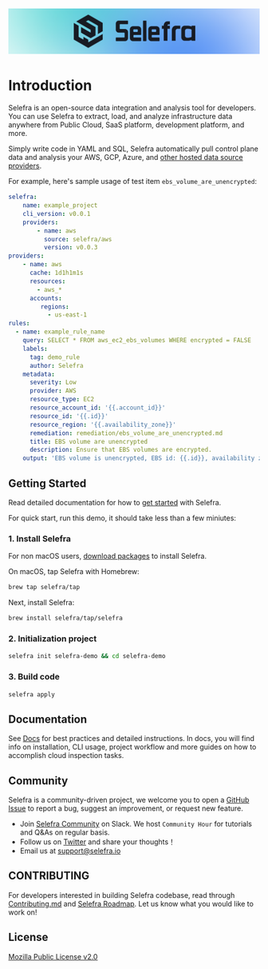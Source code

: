 <h1 align="center">
    <a href="https://www.selefra.io" title="Selefra - Infrastructure as Code for Infrastructure Analysis.">
        <img src=".github/images/logo_colorbg.png" width="900">
    </a>
</h1>

# Introduction

Selefra is an open-source data integration and analysis tool for developers. You can use Selefra to extract, load, and analyze infrastructure data anywhere from Public Cloud, SaaS platform, development platform, and more.

Simply write code in  YAML and SQL, Selefra automatically  pull control plane data and analysis your AWS, GCP, Azure, and [other hosted data source providers](https://github.com/selefra/registry).

For example, here's sample usage of test item `ebs_volume_are_unencrypted`:
```yaml
selefra:
    name: example_project
    cli_version: v0.0.1
    providers:
        - name: aws
          source: selefra/aws
          version: v0.0.3
providers:
    - name: aws
      cache: 1d1h1m1s
      resources:
        - aws_*
      accounts:
         regions:
           - us-east-1
rules:
  - name: example_rule_name
    query: SELECT * FROM aws_ec2_ebs_volumes WHERE encrypted = FALSE
    labels:
      tag: demo_rule
      author: Selefra
    metadata:
      severity: Low
      provider: AWS
      resource_type: EC2
      resource_account_id: '{{.account_id}}'
      resource_id: '{{.id}}'
      resource_region: '{{.availability_zone}}'
      remediation: remediation/ebs_volume_are_unencrypted.md
      title: EBS volume are unencrypted
      description: Ensure that EBS volumes are encrypted.
    output: 'EBS volume is unencrypted, EBS id: {{.id}}, availability zone: {{.availability_zone}}'
```

## Getting Started
Read detailed documentation for how to [get started](https://selefra.io/docs/get-started/) with Selefra.

For quick start, run this demo, it should take less than a few miniutes:

### 1. Install Selefra

For non macOS users, [download packages](https://github.com/selefra/selefra/releases) to install Selefra.

On macOS, tap Selefra with Homebrew:

```bash
brew tap selefra/tap
```

Next, install Selefra:

```bash
brew install selefra/tap/selefra
```

### 2. Initialization project

```bash
selefra init selefra-demo && cd selefra-demo
```

### 3. Build code

```bash
selefra apply 
```

## Documentation

See [Docs](https://selefra.io/docs) for best practices and detailed instructions. In docs, you will find info on installation, CLI usage, project workflow and more guides on how to accomplish cloud inspection tasks.

## Community

Selefra is a community-driven project, we welcome you to open a [GitHub Issue](https://github.com/selefra/selefra/issues/new/choose) to report a bug, suggest an improvement, or request new feature.

-  Join [Selefra Community](https://selefra.io/community/join) on Slack. We host `Community Hour` for tutorials and Q&As on regular basis.
-  Follow us on [Twitter](https://twitter.com/SelefraCorp) and share your thoughts！
-  Email us at support@selefra.io

## CONTRIBUTING

For developers interested in building Selefra codebase, read through [Contributing.md](https://github.com/selefra/selefra/blob/main/CONTRIBUTING.md) and [Selefra Roadmap](https://github.com/orgs/selefra/projects/1). 
Let us know what you would like to work on!

## License

[Mozilla Public License v2.0](https://github.com/selefra/selefra/blob/main/LICENSE)
